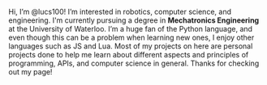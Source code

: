 Hi, I’m @lucs100! I’m interested in robotics, computer science, and engineering.
I'm currently pursuing a degree in **Mechatronics Engineering** at the University of Waterloo.
I’m a huge fan of the Python language, and even though this can be a problem when learning new ones, I enjoy other languages such as JS and Lua.
Most of my projects on here are personal projects done to help me learn about different aspects and principles of programming, APIs, and computer science in general.
Thanks for checking out my page!

<!---
lucs100/lucs100 is a ✨ special ✨ repository because its `README.md` (this file) appears on your GitHub profile.
You can click the Preview link to take a look at your changes.
--->
